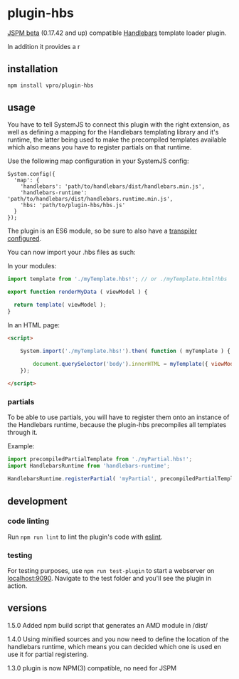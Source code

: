 # plugin-hbs
[JSPM beta](https://jspm.io/0.17-beta-guide/index.html) (0.17.42 and up) compatible
[Handlebars](http://handlebarsjs.com/) template loader plugin.

In addition it provides a r

## installation

```bash
npm install vpro/plugin-hbs
```

## usage

You have to tell SystemJS to connect this plugin with the right extension,
as well as defining a mapping for the Handlebars templating library and it's
runtime, the latter being used to make the precompiled templates available
which also means you have to register partials on that runtime.
 
Use the following map configuration in your SystemJS config:

```
System.config({
  'map': {
    'handlebars': 'path/to/handlebars/dist/handlebars.min.js',
    'handlebars-runtime': 'path/to/handlebars/dist/handlebars.runtime.min.js',
    'hbs: 'path/to/plugin-hbs/hbs.js'
  }
});
```

The plugin is an ES6 module, so be sure to also have a 
[transpiler configured](https://github.com/systemjs/systemjs#browser).

You can now import your .hbs files as such:

In your modules:

```javascript
import template from './myTemplate.hbs!'; // or ./myTemplate.html!hbs

export function renderMyData ( viewModel ) {

  return template( viewModel );
}
```

In an HTML page:

```html
<script>

    System.import('./myTemplate.hbs!').then( function ( myTemplate ) {

        document.querySelector('body').innerHTML = myTemplate({ viewModelKey: 'viewModelValue' });
    });
    
</script>
```

### partials
To be able to use partials, you will have to register them onto an instance of the 
Handlebars runtime, because the plugin-hbs precompiles all templates through it.

Example:

```javascript
import precompiledPartialTemplate from './myPartial.hbs!';
import HandlebarsRuntime from 'handlebars-runtime';

HandlebarsRuntime.registerPartial( 'myPartial', precompiledPartialTemplate );

```

## development

### code linting
Run `npm run lint` to lint the plugin's code with [eslint](http://eslint.org/).

### testing
For testing purposes, use `npm run test-plugin` to start a webserver on
[localhost:9090](http://localhost:9090). Navigate to the test folder and you'll
see the plugin in action.


## versions

1.5.0
Added npm build script that generates an AMD module in /dist/

1.4.0
Using minified sources and you now need to define the location
of the handlebars runtime, which means you can decided which one is
used en use it for partial registering.

1.3.0 
plugin is now NPM(3) compatible, no need for JSPM